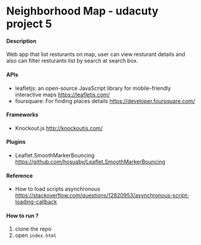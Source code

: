 # Neighborhood Map - udacuty project 5

#### Description 
Web app that list resturants on map, user can view resturant details and also can filter resturants list by search at search box.


#### APIs 
+ leafletjs: an open-source JavaScript library for mobile-friendly interactive maps https://leafletjs.com/
+ foursquare: For finding places details https://developer.foursquare.com/

#### Frameworks
+ Knockout.js http://knockoutjs.com/

#### Plugins
+ Leaflet.SmoothMarkerBouncing https://github.com/hosuaby/Leaflet.SmoothMarkerBouncing

#### Reference
+ How to load scripts asynchronous https://stackoverflow.com/questions/12820953/asynchronous-script-loading-callback

#### How to run ?
1. clone the repo
2. open ``index.html``

